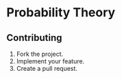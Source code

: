 # Probability Theory

## Contributing

1. Fork the project.
2. Implement your feature.
3. Create a pull request.
